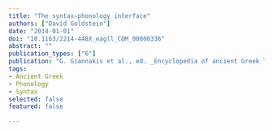 ```yaml
---
title: "The syntax-phonology interface"
authors: ["David Goldstein"]
date: "2014-01-01"
doi: "10.1163/2214-448X_eagll_COM_00000336"
abstract: ""
publication_types: ["6"]
publication: "G. Giannakis et al., ed. _Encyclopedia of ancient Greek language and linguistics_, vol. 3:361–363. Leiden: Brill"
tags:
- Ancient Greek
- Phonology
- Syntax
selected: false
featured: false

---
```

